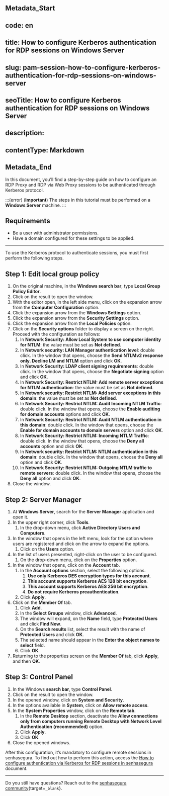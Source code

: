 ## Metadata_Start 
## code: en
## title: How to configure Kerberos authentication for RDP sessions on Windows Server 
## slug: pam-session-how-to-configure-kerberos-authentication-for-rdp-sessions-on-windows-server 
## seoTitle: How to configure Kerberos authentication for RDP sessions on Windows Server 
## description:  
## contentType: Markdown 
## Metadata_End
In this document, you’ll find a step-by-step guide on how to configure an RDP Proxy and RDP via Web Proxy sessions to be authenticated through Kerberos protocol.

:::(error) (**Important**)
The steps in this tutorial must be performed on a **Windows Server** machine.
:::

## Requirements

* Be a user with administrator permissions.
* Have a domain configured for these settings to be applied.

---
To use the Kerberos protocol to authenticate sessions, you must first perform the following steps.

## Step 1: Edit local group policy

1. On the original machine, in the **Windows search bar**, type **Local Group Policy Editor**.
2. Click on the result to open the window. 
3. With the editor open, in the left side menu, click on the expansion arrow from the **Computer Configuration** option.
4. Click the expansion arrow from the **Windows Settings** option.
5. Click the expansion arrow from the **Security Settings** option.
6. Click the expansion arrow from the **Local Policies** option.
7. Click on the **Security options** folder to display a screen on the right. Proceed with the configuration as follows: 
    1. In **Network Security: Allow Local System to use computer identity for NTLM**: the value must be set as **Not defined**.
    2. In **Network security: LAN Manager authentication level**: double click. In the window that opens, choose the **Send NTLMv2 response only. Decline LM and NTLM** option and click **OK**.
    3. In **Network Security: LDAP client signing requirements**: double click. In the window that opens, choose the **Negotiate signing** option and click **OK**.
    4. In **Network Security: Restrict NTLM: Add remote server exceptions for NTLM authentication**: the value must be set as **Not defined**.
    5. In **Network security: Restrict NTLM: Add server exceptions in this domain**: the value must be set as **Not defined**.
    6. In **Network Security: Restrict NTLM: Audit Incoming NTLM Traffic**: double click. In the window that opens, choose the **Enable auditing for domain accounts** options and click **OK**.
    7. In **Network Security: Restrict NTLM: Audit NTLM authentication in this domain**: double click. In the window that opens, choose the **Enable for domain accounts to domain servers** option and click **OK**.
    8. In **Network Security: Restrict NTLM: Incoming NTLM Traffic**: double click. In the window that opens, choose the **Deny all accounts** option and click **OK**.
    9. In **Network security: Restrict NTLM: NTLM authentication in this domain**: double click. In the window that opens, choose the **Deny all** option and click **OK**.
    10. In **Network Security: Restrict NTLM: Outgoing NTLM traffic to remote servers**: double click. In the window that opens, choose the **Deny all** option and click **OK**.
8. Close the window.

## Step 2: Server Manager

1. At **Windows Server**, search for the **Server Manager** application and open it.
2. In the upper right corner, click **Tools**.
    1. In the drop-down menu, click **Active Directory Users and Computers**.
3. In the window that opens in the left menu, look for the option where users are registered and click on the arrow to expand the options.
    1. Click on the **Users** option.
4. In the list of users presented, right-click on the user to be configured.
    1. On the drop-down menu, click on the **Properties** option.
5. In the window that opens, click on the **Account** tab.
    1. In the **Account options** section, select the following options.
        1. **Use only Kerberos DES encryption types for this account**.
        2. **This account supports Kerberos AES 128 bit encryption**.
        3. **This account supports Kerberos AES 256 bit encryption**.
        4. **Do not require Kerberos preauthentication**.
    2. Click **Apply**.
6. Click on the **Member Of** tab.
    1. Click **Add**.
    2. In the **Select Groups** window, click **Advanced**.
    3. The window will expand, on the **Name** field, type **Protected Users** and click **Find Now**.
    4. On the **Search results** list, select the result with the name of **Protected Users** and click **OK**.
    5. The selected name should appear in the **Enter the object names to select** field.
    6. Click **OK**.
7. Returning to the properties screen on the **Member Of** tab, click **Apply**, and then **OK**.

## Step 3: Control Panel

1. In the Windows **search bar**, type **Control Panel**.
2. Click on the result to open the window. 
3. In the opened window, click on **System and Security**.
4. In the options available in **System**, click on **Allow remote access**.
5. In the **System Properties** window, click on the **Remote tab**.
    1. In the **Remote Desktop** section, deactivate the **Allow connections only from computers running Remote Desktop with Network Level Authentication (recommended)** option.
    2. Click **Apply**.
    3. Click **OK**.
6. Close the opened windows.

After this configuration, it’s mandatory to configure remote sessions in senhasegura. To find out how to perform this action, access the [How to configure authentication via Kerberos for RDP sessions in senhasegura](/v3-32/docs/pam-session-how-to-configure-authentication-via-kerberos-for-rdp-sessions-in-senhasegura) document.

---

Do you still have questions? Reach out to the [senhasegura community](https://community.senhasegura.io/){target=`_blank`}.